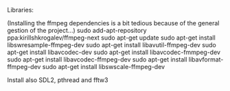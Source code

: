Libraries:

(Installing the ffmpeg dependencies is a bit tedious because of the general gestion of the project...)
sudo add-apt-repository ppa:kirillshkrogalev/ffmpeg-next
sudo apt-get update
sudo apt-get install libswresample-ffmpeg-dev
sudo apt-get install libavutil-ffmpeg-dev
sudo apt-get install libavcodec-dev
sudo apt-get install libavcodec-fmmpeg-dev
sudo apt-get install libavcodec-ffmpeg-dev
sudo apt-get install libavformat-ffmpeg-dev
sudo apt-get install libswscale-ffmpeg-dev

Install also SDL2, pthread and fftw3
